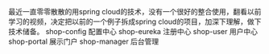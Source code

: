 最近一直零零散散的用spring cloud的技术，没有一个很好的整合使用，翻看以前学习的视频，决定把以前的一个例子拆成spring cloud的项目，加深下理解，做下技术储备。
shop-config   配置中心
shop-eureka   注册中心
shop-user     用户中心
shop-portal   展示门户
shop-manager  后台管理
